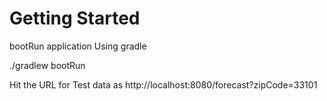 # Getting Started
bootRun application Using gradle

 ./gradlew bootRun

Hit the URL for Test data as
http://localhost:8080/forecast?zipCode=33101
